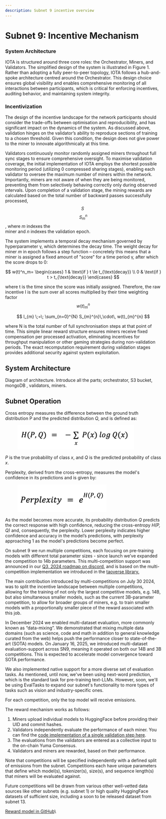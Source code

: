 ```yaml
---
description: Subnet 9 incentive overview
---
```


# Subnet 9: Incentive Mechanism

### System Architecture

IOTA is structured around three core roles: the Orchestrator, Miners, and Validators. The simplified design of the system is illustrated in Figure 1. Rather than adopting a fully peer-to-peer topology, IOTA follows a hub-and-spoke architecture centred around the Orchestrator. This design choice ensures global visibility and enables comprehensive monitoring of all interactions between participants, which is critical for enforcing incentives, auditing behavior, and maintaining system integrity.



### Incentivization

The design of the incentive landscape for the network participants should consider the trade-offs between optimisation and reproducibility, and has significant impact on the dynamics of the system. As discussed above, validation hinges on the validator’s ability to reproduce sections of training to a chosen threshold. Given this condition, the design does not give power to the miner to innovate algorithmically at this time.

Validators continuously monitor randomly assigned miners throughout full sync stages to ensure comprehensive oversight. To maximise validation coverage, the initial implementation of IOTA employs the shortest possible monitoring period (utilizing 0 compressed sharing stages), enabling each validator to oversee the maximum number of miners within the network. Importantly, miners are not aware of when they are being monitored, preventing them from selectively behaving correctly only during observed intervals. Upon completion of a validation stage, the mining rewards are calculated based on the total number of backward passes successfully processed, $$S~$$$$S^n_m$$, where _m_ indexes the\
miner and _n_ indexes the validation epoch.

The system implements a temporal decay mechanism governed by hyperparameter γ, which determines the decay time. The weight decay for miner _m_ in epoch follows a step function – concretely this means that a miner is assigned a fixed amount of "score" for a time period γ, after which the score drops to 0:

$$
w(t)^n_m=
\begin{cases}
  1 & \text{if } t \le t_{\text{decay}} \\
  0 & \text{if } t >  t_{\text{decay}}
\end{cases}
$$

where t is the time since the score was initially assigned. Therefore, the raw incentive I is the sum over all scores multiplied by their time weighting factor $$w(t)^n_m$$

$$
I_{m} \;=\; \sum_{n=0}^{N} S_{m}^{n}\,\cdot\, w(t)_{m}^{n}
$$

where N is the total number of full synchronisation steps at that point of time. This simple linear reward structure ensures miners receive fixed compensation per processed activation, eliminating incentives for throughput manipulation or other gaming strategies during non-validation periods. The exact recomputation requirement during validation stages provides additional security against system exploitation.

## System Architecture

Diagram of architecture. Introduce all the parts; orchestrator, S3 bucket, mongoDB , validators, miners.



## Subnet Operation

Cross entropy measures the difference between the ground truth distribution P and the predicted distribution _Q_, and is defined as:

<figure><img src="../../.gitbook/assets/Screenshot 2025-03-05 at 16.35.16.png" alt="" width="375"><figcaption></figcaption></figure>

_P_ is the true probability of class _x_, and _Q_ is the predicted probability of class _x_.

Perplexity, derived from the cross-entropy, measures the model's confidence in its predictions and is given by:

<figure><img src="../../.gitbook/assets/Screenshot 2025-03-05 at 16.35.21.png" alt="" width="288"><figcaption></figcaption></figure>

As the model becomes more accurate, its probability distribution _Q_ predicts the correct response with high confidence, reducing the cross-entropy _H(P, Q)_ and, consequently, the perplexity. Lower perplexity indicates higher confidence and accuracy in the model’s predictions, with perplexity approaching 1 as the model's predictions become perfect.

On subnet 9 we run multiple competitions, each focusing on pre-training models with different total parameter sizes - since launch we’ve expanded the competition to 14b parameters. This multi-competition support was announced in our [Q3, 2024 roadmap on discord](https://discord.com/channels/799672011265015819/1162768567821930597/1263909939978698773), and is based on the multi-competition implementation we introduced in the [taoverse library.](https://github.com/macrocosm-os/taoverse/tree/main/src/taoverse/model/competition)

The main contribution introduced by multi-competitions on July 30 2024, was to split the incentive landscape between multiple competitions, allowing for the training of not only the largest competitive models, e.g. 14B, but also simultaneous smaller models, such as the current 3B-parameter competition, to allow for broader groups of miners, e.g. to train smaller models with a proportionally smaller piece of the reward associated with this job.



In December 2024 we enabled multi-dataset evaluation, more commonly known as “data-mixing”. We demonstrated that mixing multiple data domains (such as science, code and math in addition to general knowledge curated from the web) helps push the performance closer to state-of-the-art (SOTA) models. On January 16, 2025, we introduced multi-dataset evaluation-support across SN9, meaning it operated on both our 14B and 3B competitions. This is expected to accelerate model convergence toward SOTA performance.

We also implemented native support for a more diverse set of evaluation tasks. As mentioned, until now, we've been using next-word prediction, which is the standard task for pre-training text-LLMs. However, soon, we'll be using EvalTasks to expand our subnet's functionality to more types of tasks such as vision and industry-specific ones.

For each competition, only the top model will receive emissions.&#x20;

The reward mechanism works as follows:

1. Miners upload individual models to HuggingFace before providing their UID and commit hashes.
2. Validators independently evaluate the performance of each miner. You can find the [code implementation of a single validation step here](https://github.com/macrocosm-os/pretraining/blob/52962cf006952b9df42488194165225bc1b8d667/neurons/validator.py#L497).
3. The evaluations from the validators are entered as a collective input to the on-chain Yuma Consensus.
4. Validators and miners are rewarded, based on their performance.

Note that competitions will be specified independently with a defined split of emissions from the subnet. Competitions each have unique parameters that define which model(s), tokenizer(s), size(s), and sequence length(s) that miners will be evaluated against.

Future competitions will be drawn from various other well-vetted data sources like other subnets (e.g. subnet 1) or high quality HuggingFace datasets of sufficient size, including a soon to be released dataset from subnet 13.&#x20;

[Reward model in GitHub](https://github.com/macrocosm-os/pretraining/blob/52962cf006952b9df42488194165225bc1b8d667/pretrain/validation.py#L47)\
